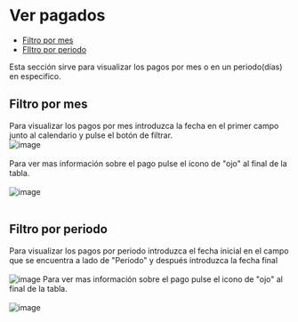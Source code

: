 # Ver pagados
 - [Filtro por mes](#head1)
 - [FIltro por periodo](#head2)

Esta sección sirve para visualizar los pagos por mes o en un periodo(días) en especifico.<br>

## <a name="head1">Filtro por mes</a>
Para visualizar los pagos por mes introduzca la fecha en el primer campo junto al calendario y pulse el botón de filtrar.<br>
![image](/images/docs/payments/viewpayment01.png)<br><br>
Para ver mas información sobre el pago pulse el icono de "ojo" al final de la tabla.<br><br>
![image](/images/docs/payments/viewpayment02.png)<br><br>

## <a name="head2">Filtro por periodo</a>
Para visualizar los pagos por periodo introduzca el fecha inicial en el campo que se encuentra a lado de "Periodo" y después introduzca la fecha final<br><br>
![image](/images/docs/payments/viewpayment03.png)
Para ver mas información sobre el pago pulse el icono de "ojo" al final de la tabla.<br><br>
![image](/images/docs/payments/viewpayment02.png)<br><br>
